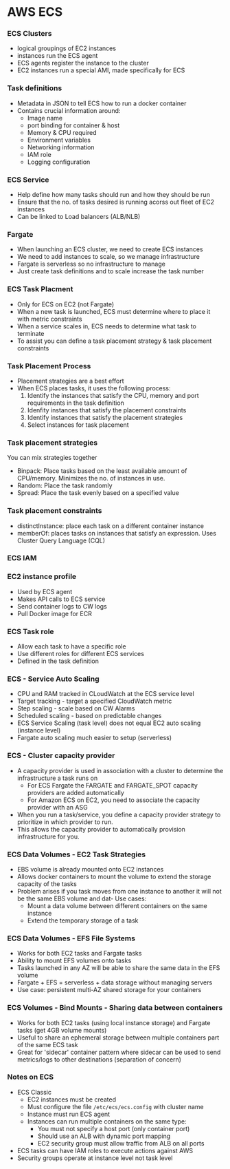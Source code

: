 # AWS ECS
### ECS Clusters
- logical groupings of EC2 instances
- instances run the ECS agent
- ECS agents register the instance to the cluster
- EC2 instances run a special AMI, made specifically for ECS

### Task definitions
- Metadata in JSON to tell ECS how to run a docker container
- Contains crucial information around: 
    - Image name
    - port binding for container & host
    - Memory & CPU required
    - Environment variables
    - Networking information
    - IAM role
    - Logging configuration

### ECS Service
- Help define how many tasks should run and how they should be run
- Ensure that the no. of tasks desired is running acorss out fleet of EC2 instances
- Can be linked to Load balancers (ALB/NLB)

### Fargate
- When launching an ECS cluster, we need to create ECS instances
- We need to add instances to scale, so we manage infrastructure
- Fargate is serverless so no infrastructure to manage
- Just create task definitions and to scale increase the task number

### ECS Task Placment
- Only for ECS on EC2 (not Fargate)
- When a new task is launched, ECS must determine where to place it with metric constraints
- When a service scales in, ECS needs to determine what task to terminate
- To assist you can define a task placement strategy & task placement constraints

### Task Placement Process
- Placement strategies are a best effort
- When ECS places tasks, it uses the following process:
    1. Identify the instances that satisfy the CPU, memory and port requirements in the task definition
    2. Idenfity instances that satisfy the placement constraints
    3. Identify instances that satisfy the placement strategies
    4. Select instances for task placement

### Task placement strategies
You can mix strategies together
- Binpack: Place tasks based on the least available amount of CPU/memory. Minimizes the no. of instances in use.
- Random: Place the task randomly
- Spread: Place the task evenly based on a specified value

### Task placement constraints
- distinctInstance: place each task on a different container instance
- memberOf: places tasks on instances that satisfy an expression. Uses Cluster Query Language (CQL)

### ECS IAM
### EC2 instance profile
- Used by ECS agent
- Makes API calls to ECS service
- Send container logs to CW logs
- Pull Docker image for ECR
### ECS Task role
- Allow each task to have a specific role
- Use different roles for different ECS services
- Defined in the task definition

### ECS - Service Auto Scaling
- CPU and RAM tracked in CLoudWatch at the ECS service level
- Target tracking - target a specified CloudWatch metric
- Step scaling - scale based on CW Alarms
- Scheduled scaling - based on predictable changes
- ECS Service Scaling (task level) does not equal EC2 auto scaling (instance level)
- Fargate auto scaling much easier to setup (serverless)

### ECS - Cluster capacity provider
- A capacity provider is used in association with a cluster to determine the infrastructure a task runs on
    - For ECS Fargate the FARGATE and FARGATE_SPOT capacity providers are added automatically
    - For Amazon ECS on EC2, you need to associate the capacity provider with an ASG
- When you run a task/service, you define a capacity provider strategy to prioritize in which provider to run.
- This allows the capacity provider to automatically provision infrastructure for you.

### ECS Data Volumes - EC2 Task Strategies
- EBS volume is already mounted onto EC2 instances
- Allows docker containers to mount the volume to extend the storage capacity of the tasks
- Problem arises if you task moves from one instance to another it will not be the same EBS volume and dat- Use cases: 
    - Mount a data volume between different containers on the same instance
    - Extend the temporary storage of a task

### ECS Data Volumes - EFS File Systems
- Works for both EC2 tasks and Fargate tasks
- Ability to mount EFS volumes onto tasks
- Tasks launched in any AZ will be able to share the same data in the EFS volume
-  Fargate + EFS = serverless + data storage without managing servers
- Use case: persistent multi-AZ shared storage for your containers

### ECS Volumes - Bind Mounts - Sharing data between containers
- Works for both EC2 tasks (using local instance storage) and Fargate tasks (get 4GB volume mounts)
- Useful to share an ephemeral storage between multiple containers part of the same ECS task
- Great for 'sidecar' container pattern where sidecar can be used to send metrics/logs to other destinations (separation of concern)

### Notes on ECS
- ECS Classic
    - EC2 instances must be created
    - Must configure the file `/etc/ecs/ecs.config` with cluster name
    - Instance must run ECS agent
    - Instances can run multiple containers on the same type:
        - You must not specify a host port (only container port)
        - Should use an ALB with dynamic port mapping
        - EC2 security group must allow traffic from ALB on all ports
- ECS tasks can have IAM roles to execute actions against AWS
- Security groups operate at instance level not task level
